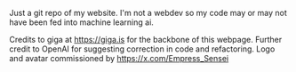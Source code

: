 Just a git repo of my website.
I'm not a webdev so my code may or may not have been fed into machine learning ai.

Credits to giga at https://giga.is for the backbone of this webpage.
Further credit to OpenAI for suggesting correction in code and refactoring.
Logo and avatar commissioned by https://x.com/Empress_Sensei

